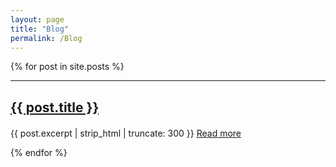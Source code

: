 ```yaml
---
layout: page
title: "Blog"
permalink: /Blog
---
```


{% for post in site.posts %}
<hr>
<h2 style="margin-bottom: 20px;"><a href="{{ post.url }}">{{ post.title }}</a></h2>
<p>{{ post.excerpt | strip_html | truncate: 300 }} <a href="{{ post.url }}">Read more</a></p>
{% endfor %}
